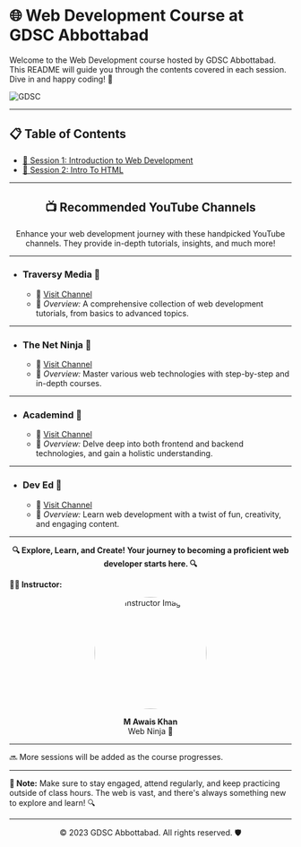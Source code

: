 # 🌐 Web Development Course at GDSC Abbottabad

Welcome to the Web Development course hosted by GDSC Abbottabad. This README will guide you through the contents covered in each session. Dive in and happy coding! 🚀

![GDSC](https://github.com/askhan963/web-dev-course-gdsc-atd/blob/main/assests/gdsc.jpeg)

---

## 📋 Table of Contents
- [📌 Session 1: Introduction to Web Development](https://github.com/askhan963/web-dev-course-gdsc-atd/tree/main/Session%201)
- [📌 Session 2: Intro To HTML](https://github.com/askhan963/web-dev-course-gdsc-atd/tree/main/session2)

---
<div align="center">
    <h2>📺 Recommended YouTube Channels</h2>
    <p>Enhance your web development journey with these handpicked YouTube channels. They provide in-depth tutorials, insights, and much more!</p>
</div>

---

- ### **Traversy Media** 🚀
    - 🔗 [Visit Channel](https://www.youtube.com/user/TechGuyWeb)
    - 📝 *Overview:* A comprehensive collection of web development tutorials, from basics to advanced topics.

---

- ### **The Net Ninja** 🥷
    - 🔗 [Visit Channel](https://www.youtube.com/channel/UCW5YeuERMmlnqo4oq8vwUpg)
    - 📝 *Overview:* Master various web technologies with step-by-step and in-depth courses.

---

- ### **Academind** 🧠
    - 🔗 [Visit Channel](https://www.youtube.com/channel/UCSJbGtTlrDami-tDGPUV9-w)
    - 📝 *Overview:* Delve deep into both frontend and backend technologies, and gain a holistic understanding.

---

- ### **Dev Ed** 🎨
    - 🔗 [Visit Channel](https://www.youtube.com/channel/UClb90NQQcskPUGDIXsQEz5Q)
    - 📝 *Overview:* Learn web development with a twist of fun, creativity, and engaging content.

---

<div align="center">
    <b>🔍 Explore, Learn, and Create! Your journey to becoming a proficient web developer starts here. 🔍</b>
</div>


**👨‍🏫 Instructor:**  

<p align="center">
    <img width="200" src="https://github.com/askhan963/web-dev-course-gdsc-atd/blob/main/assests/img-awais.jpg" alt="Instructor Image" style="border-radius:50%" >
</p>

<div align="center">
 <strong>M Awais Khan</strong>
 <br>
 Web Ninja 🥷
</div>

---

🔜 More sessions will be added as the course progresses.

---

**📝 Note:** Make sure to stay engaged, attend regularly, and keep practicing outside of class hours. The web is vast, and there's always something new to explore and learn! 🔍

---

<p align="center">
    &copy; 2023 GDSC Abbottabad. All rights reserved. 🛡️
</p>
